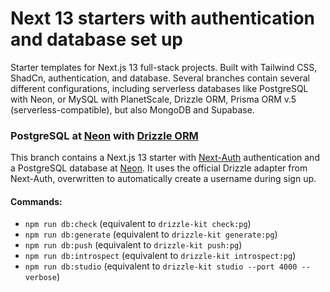 # Next 13 starters with authentication and database set up

Starter templates for Next.js 13 full-stack projects. Built with Tailwind CSS, ShadCn, authentication, and database. Several branches contain several different configurations, including serverless databases like PostgreSQL with Neon, or MySQL with PlanetScale, Drizzle ORM, Prisma ORM v.5 (serverless-compatible), but also MongoDB and Supabase.

### PostgreSQL at [Neon](https://neon.tech) with [Drizzle ORM](https://orm.drizzle.team/)

This branch contains a Next.js 13 starter with [Next-Auth](https://next-auth.js.org/) authentication and a PostgreSQL database at [Neon](https://neon.tech). It uses the official Drizzle adapter from Next-Auth, overwritten to automatically create a username during sign up.

#### Commands:

- `npm run db:check` (equivalent to `drizzle-kit check:pg`)
- `npm run db:generate` (equivalent to `drizzle-kit generate:pg`)
- `npm run db:push` (equivalent to `drizzle-kit push:pg`)
- `npm run db:introspect` (equivalent to `drizzle-kit introspect:pg`)
- `npm run db:studio` (equivalent to `drizzle-kit studio --port 4000 --verbose`)
